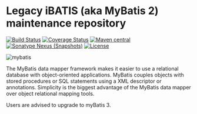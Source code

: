 Legacy iBATIS (aka MyBatis 2) maintenance repository
====================================================

[![Build Status](https://travis-ci.org/mybatis/ibatis-2.svg?branch=master)](https://travis-ci.org/mybatis/ibatis-2)
[![Coverage Status](https://coveralls.io/repos/mybatis/ibatis-2/badge.svg?branch=master&service=github)](https://coveralls.io/github/mybatis/ibatis-2?branch=master)
[![Maven central](https://maven-badges.herokuapp.com/maven-central/org.mybatis/mybatis2/badge.svg)](https://maven-badges.herokuapp.com/maven-central/org.mybatis/mybatis2)
[![Sonatype Nexus (Snapshots)](https://img.shields.io/nexus/s/https/oss.sonatype.org/org.mybatis2/mybatis.svg)](https://oss.sonatype.org/content/repositories/snapshots/org/mybatis/mybatis2/)
[![License](http://img.shields.io/:license-apache-brightgreen.svg)](http://www.apache.org/licenses/LICENSE-2.0.html)

![mybatis](http://mybatis.github.io/images/mybatis-logo.png)

The MyBatis data mapper framework makes it easier to use a relational database with object-oriented applications.
MyBatis couples objects with stored procedures or SQL statements using a XML descriptor or annotations.
Simplicity is the biggest advantage of the MyBatis data mapper over object relational mapping tools.

Users are advised to upgrade to myBatis 3.
